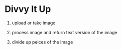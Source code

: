 # Divvy It Up  

1. upload or take image

2. process image and return text version of the image

3. divide up peices of the image
